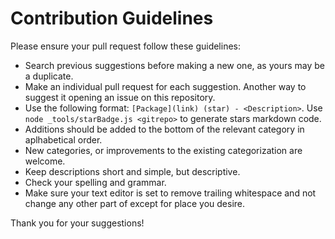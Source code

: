 # Contribution Guidelines

Please ensure your pull request follow these guidelines:

-   Search previous suggestions before making a new one, as yours may be a duplicate.
-   Make an individual pull request for each suggestion. Another way to suggest it opening an issue on this repository.
-   Use the following format: `[Package](link) (star) - <Description>`. Use `node _tools/starBadge.js <gitrepo>` to generate stars markdown code.
-   Additions should be added to the bottom of the relevant category in aplhabetical order.
-   New categories, or improvements to the existing categorization are welcome.
-   Keep descriptions short and simple, but descriptive.
-   Check your spelling and grammar.
-   Make sure your text editor is set to remove trailing whitespace and not change any other part of except for place you desire.

Thank you for your suggestions!
